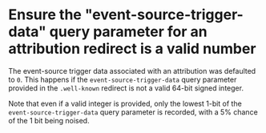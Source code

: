 # Ensure the "event-source-trigger-data" query parameter for an attribution redirect is a valid number

The event-source trigger data associated with an attribution was defaulted to `0`.
This happens if the `event-source-trigger-data` query parameter provided in the `.well-known`
redirect is not a valid 64-bit signed integer.

Note that even if a valid integer is provided, only the lowest 1-bit of the
`event-source-trigger-data` query parameter is recorded, with a 5% chance of the 1 bit being
noised.
